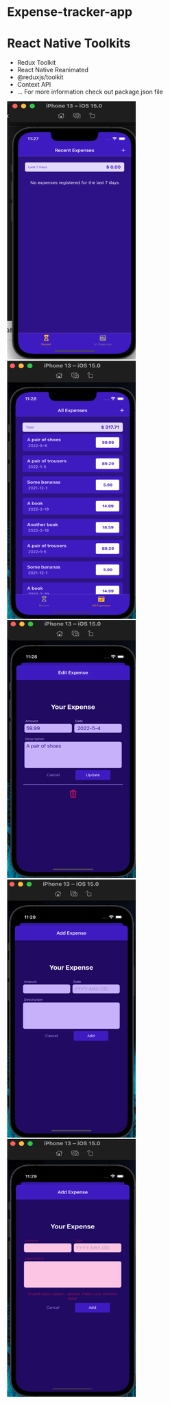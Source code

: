 # Expense-tracker-app


# React Native Toolkits
- Redux Toolkit
- React Native Reanimated
- @reduxjs/toolkit
- Context API
- ... For more information check out package.json file


<img src="./screenshot1.png" width="300" height="600">
<img src="./screenshot2.png" width="300" height="600">
<img src="./screenshot3.png" width="300" height="600">
<img src="./screenshot4.png" width="300" height="600">
<img src="./screenshot5.png" width="300" height="600">
